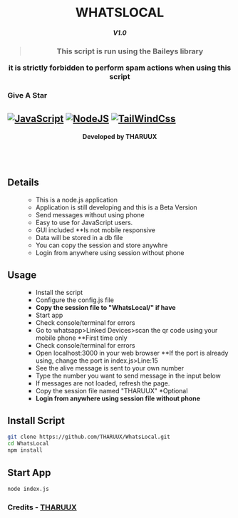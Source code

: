 <h1 align="center">
<br> WHATSLOCAL
</h1>
<h5 align="center">
 V1.0
</h5>
 <h3 align="center">
  
 > This script is run using the Baileys library
 
 it is strictly forbidden to perform spam actions when using this script 
</h3>

### Give A Star

## [![JavaScript](https://img.shields.io/badge/JavaScript-d6cc0f?style=for-the-badge&logo=javascript&logoColor=white)](https://javascript.com) [![NodeJS](https://img.shields.io/badge/Node.js-43853D?style=for-the-badge&logo=node.js&logoColor=white)](https://nodejs.org/) [![TailWindCss](https://img.shields.io/badge/TailwindCss-5599ff?style=for-the-badge&logo=tailwindcss&logoColor=white)](https://tailwindcss.com/)
 
<h4 align="center">Developed by THARUUX</h4>

<br><br>
## Details
<ul type="circle"> 
<dd><li> This is a node.js application </li></dd>
<dd><li> Application is still developing and this is a Beta Version </li></dd>
<dd><li> Send messages without using phone </li></dd>
<dd><li> Easy to use for JavaScript users.</li></dd>
<dd><li> GUI included **Is not mobile responsive </li></dd>
<dd><li> Data will be stored in a db file </li></dd>
<dd><li> You can copy the session and store anywhre </li></dd>
<dd><li> Login from anywhere using session without phone </li></dd>
</ul>

## Usage
<ul type="square"> 
<dd><li> Install the script </li></dd>
<dd><li> Configure the config.js file </li></dd>
<dd><li> <b>Copy the session file to "WhatsLocal/" if have</b> </li></dd>
<dd><li> Start app </li></dd>
<dd><li> Check console/terminal for errors </li></dd>
<dd><li> Go to whatsapp>Linked Devices>scan the qr code using your mobile phone **First time only </li></dd>
<dd><li> Check console/terminal for errors </li></dd>
<dd><li> Open localhost:3000 in your web browser **If the port is already using, change the port in index.js>Line:15</li></dd>
<dd><li> See the alive message is sent to your own number</li></dd>
<dd><li> Type the number you want to send message in the input below </li></dd>
<dd><li> If messages are not loaded, refresh the page. </li></dd>
<dd><li> Copy the session file named "THARUUX" *Optional </li></dd>
<dd><li> <b>Login from anywhere using session file without phone</b> </li></dd>
</ul>

## Install Script
```bash
git clone https://github.com/THARUUX/WhatsLocal.git
cd WhatsLocal
npm install
```

## Start App
```bash
node index.js
```
### Credits - <a href="tharuux.github.io">THARUUX</a>
